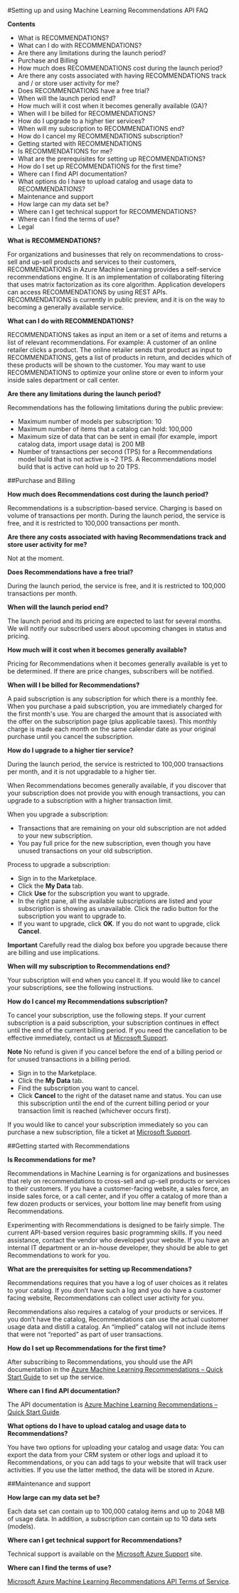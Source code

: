 <properties 
	pageTitle="FAQ for setting up and using the Machine Learning Recommendations API | Azure" 
	description="Microsoft RECOMMENDATIONS API built with Azure Machine Learning FAQ" 
	services="machine-learning" 
	documentationCenter="" 
	authors="jaymathe" 
	manager="paulettm" 
	editor="cgronlun"/>

<tags 
	ms.service="machine-learning" 
	ms.workload="data-services" 
	ms.tgt_pltfrm="na" 
	ms.devlang="na" 
	ms.topic="article" 
	ms.date="01/30/2014" 
	ms.author="jaymathe"/> 

#Setting up and using Machine Learning Recommendations API FAQ

**Contents**

* What is RECOMMENDATIONS?
* What can I do with RECOMMENDATIONS?
* Are there any limitations during the launch period?
* Purchase and Billing
 * How much does RECOMMENDATIONS cost during the launch period?
 * Are there any costs associated with having RECOMMENDATIONS track and / or store user activity for me?
 * Does RECOMMENDATIONS have a free trial?
 * When will the launch period end?
 * How much will it cost when it becomes generally available (GA)?
 * When will I be billed for RECOMMENDATIONS?
 * How do I upgrade to a higher tier services?
 * When will my subscription to RECOMMENDATIONS end?
 * How do I cancel my RECOMMENDATIONS subscription?
* Getting started with RECOMMENDATIONS
 * Is RECOMMENDATIONS for me?
 * What are the prerequisites for setting up RECOMMENDATIONS?
 * How do I set up RECOMMENDATIONS for the first time?
 * Where can I find API documentation?
 * What options do I have to upload catalog and usage data to RECOMMENDATIONS?
* Maintenance and support
 * How large can my data set be?
 * Where can I get technical support for RECOMMENDATIONS?
 * Where can I find the terms of use?
* Legal 

**What is RECOMMENDATIONS?**

For organizations and businesses that rely on recommendations to cross-sell and up-sell products and services to their customers, RECOMMENDATIONS in Azure Machine Learning provides a self-service recommendations engine. It is an implementation of collaborating filtering that uses matrix factorization as its core algorithm. Application developers can access RECOMMENDATIONS by using REST APIs. RECOMMENDATIONS is currently in public preview, and it is on the way to becoming a generally available service.

**What can I do with RECOMMENDATIONS?**

RECOMMENDATIONS takes as input an item or a set of items and returns a list of relevant recommendations. For example: A customer of an online retailer clicks a product. The online retailer sends that product as input to RECOMMENDATIONS, gets a list of products in return, and decides which of these products will be shown to the customer. You may want to use RECOMMENDATIONS to optimize your online store or even to inform your inside sales department or call center.

**Are there any limitations during the launch period?**

Recommendations has the following limitations during the public preview:
* Maximum number of models per subscription: 10
* Maximum number of items that a catalog can hold: 100,000
* Maximum size of data that can be sent in email (for example, import catalog data, import usage data) is 200 MB
* Number of transactions per second (TPS) for a Recommendations model build that is not active is ~2 TPS. A Recommendations model build that is active can hold up to 20 TPS.

##Purchase and Billing 


**How much does Recommendations cost during the launch period?**

Recommendations is a subscription-based service. Charging is based on volume of transactions per month. During the launch period, the service is free, and it is restricted to 100,000 transactions per month.

**Are there any costs associated with having Recommendations track and store user activity for me?**

Not at the moment.

**Does Recommendations have a free trial?**

During the launch period, the service is free, and it is restricted to 100,000 transactions per month.

**When will the launch period end?**

The launch period and its pricing are expected to last for several months. We will notify our subscribed users about upcoming changes in status and pricing.

**How much will it cost when it becomes generally available?**

Pricing for Recommendations when it becomes generally available is yet to be determined. If there are price changes, subscribers will be notified.

**When will I be billed for Recommendations?**

A paid subscription is any subscription for which there is a monthly fee. When you purchase a paid subscription, you are immediately charged for the first month's use. You are charged the amount that is associated with the offer on the subscription page (plus applicable taxes). This monthly charge is made each month on the same calendar date as your original purchase until you cancel the subscription. 

**How do I upgrade to a higher tier service?**

During the launch period, the service is restricted to 100,000 transactions per month, and it is not upgradable to a higher tier.

When Recommendations becomes generally available, if you discover that your subscription does not provide you with enough transactions, you can upgrade to a subscription with a higher transaction limit.

When you upgrade a subscription:
* Transactions that are remaining on your old subscription are not added to your new subscription. 
* You pay full price for the new subscription, even though you have unused transactions on your old subscription.

Process to upgrade a subscription:
* Sign in to the Marketplace.
* Click the **My Data** tab.
* Click **Use** for the subscription you want to upgrade. 
* In the right pane, all the available subscriptions are listed and your subscription is showing as unavailable. Click the radio button for the subscription you want to upgrade to.
* If you want to upgrade, click **OK**. If you do not want to upgrade, click **Cancel**.

**Important** Carefully read the dialog box before you upgrade because there are billing and use implications.

**When will my subscription to Recommendations end?**

Your subscription will end when you cancel it. If you would like to cancel your subscriptions, see the following instructions.

**How do I cancel my Recommendations subscription?**

To cancel your subscription, use the following steps. If your current subscription is a paid subscription, your subscription continues in effect until the end of the current billing period. If you need the cancellation to be effective immediately, contact us at [Microsoft Support](https://support.microsoft.com/oas/default.aspx?gprid=17024&st=1&wfxredirect=1&sd=gn).

**Note** No refund is given if you cancel before the end of a billing period or for unused transactions in a billing period.

* Sign in to the Marketplace.
* Click the **My Data** tab.
* Find the subscription you want to cancel.
* Click **Cancel** to the right of the dataset name and status. You can use this subscription until the end of the current billing period or your transaction limit is reached (whichever occurs first).

If you would like to cancel your subscription immediately so you can purchase a new subscription, file a ticket at [Microsoft Support](https://support.microsoft.com/oas/default.aspx?gprid=17024&st=1&wfxredirect=1&sd=gn).

##Getting started with Recommendations

**Is Recommendations for me?** 

Recommendations in Machine Learning is for organizations and businesses that rely on recommendations to cross-sell and up-sell products or services to their customers. If you have a customer-facing website, a sales force, an inside sales force, or a call center, and if you offer a catalog of more than a few dozen products or services, your bottom line may benefit from using Recommendations. 

Experimenting with Recommendations is designed to be fairly simple. The current API-based version requires basic programming skills. If you need assistance, contact the vendor who developed your website. If you have an internal IT department or an in-house developer, they should be able to get Recommendations to work for you. 

**What are the prerequisites for setting up Recommendations?**

Recommendations requires that you have a log of user choices as it relates to your catalog. If you don’t have such a log and you do have a customer facing website, Recommendations can collect user activity for you. 

Recommendations also requires a catalog of your products or services. If you don’t have the catalog, Recommendations can use the actual customer usage data and distill a catalog. An “implied” catalog will not include items that were not “reported” as part of user transactions.

**How do I set up Recommendations for the first time?**

After subscribing to Recommendations, you should use the API documentation in the [Azure Machine Learning Recommendations – Quick Start Guide](https://onedrive.live.com/view.aspx?cid=8536718B52F71725&resid=8536718B52F71725!118&app=Word&authkey=!AOLb7aR6D0cVqMQ) to set up the service.

**Where can I find API documentation?** 

The API documentation is [Azure Machine Learning Recommendations – Quick Start Guide](https://onedrive.live.com/view.aspx?cid=8536718B52F71725&resid=8536718B52F71725!118&app=Word&authkey=!AOLb7aR6D0cVqMQ).

**What options do I have to upload catalog and usage data to Recommendations?**

You have two options for uploading your catalog and usage data: You can export the data from your CRM system or other logs and upload it to Recommendations, or you can add tags to your website that will track user activities. If you use the latter method, the data will be stored in Azure.

##Maintenance and support

**How large can my data set be?**

Each data set can contain up to 100,000 catalog items and up to 2048 MB of usage data.
In addition, a subscription can contain up to 10 data sets (models).

**Where can I get technical support for Recommendations?**

Technical support is available on the [Microsoft Azure Support](https://social.msdn.microsoft.com/forums/azure/en-US/home?forum=MachineLearning) site.

**Where can I find the terms of use?**

[Microsoft Azure Machine Learning Recommendations API Terms of Service](https://datamarket.azure.com/dataset/amla/recommendations#terms).



